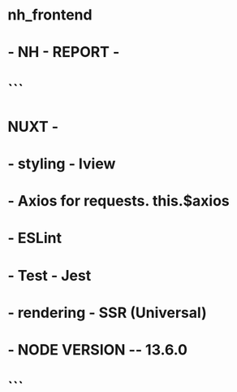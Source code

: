 # nh_frontend
# - NH - REPORT -
# ```
# NUXT - 
#  - styling - Iview
#  - Axios for requests. this.$axios
#  - ESLint
#  - Test - Jest
#  - rendering - SSR (Universal)
#  - NODE VERSION -- 13.6.0
# ```

